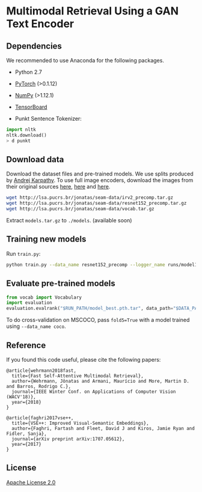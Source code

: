 # Multimodal Retrieval Using a GAN Text Encoder

## Dependencies
We recommended to use Anaconda for the following packages.

* Python 2.7
* [PyTorch](http://pytorch.org/) (>0.1.12)
* [NumPy](http://www.numpy.org/) (>1.12.1)
* [TensorBoard](https://github.com/TeamHG-Memex/tensorboard_logger)

* Punkt Sentence Tokenizer:
```python
import nltk
nltk.download()
> d punkt
```

## Download data

Download the dataset files and pre-trained models. We use splits produced by [Andrej Karpathy](http://cs.stanford.edu/people/karpathy/deepimagesent/). To use full image encoders, download the images from their original sources [here](http://nlp.cs.illinois.edu/HockenmaierGroup/Framing_Image_Description/KCCA.html), [here](http://shannon.cs.illinois.edu/DenotationGraph/) and [here](http://mscoco.org/).

```bash
wget http://lsa.pucrs.br/jonatas/seam-data/irv2_precomp.tar.gz
wget http://lsa.pucrs.br/jonatas/seam-data/resnet152_precomp.tar.gz
wget http://lsa.pucrs.br/jonatas/seam-data/vocab.tar.gz
```

Extract `models.tar.gz` to `./models`. (available soon)


## Training new models
Run `train.py`:

```bash
python train.py --data_name resnet152_precomp --logger_name runs/model1 --text_encoder gru --max_violation --gan_coeff 0.5 --resume /models/txt_enc.tar --resume2 models/txt_enc_epoch_600.pth
```

## Evaluate pre-trained models

```python
from vocab import Vocabulary
import evaluation
evaluation.evalrank("$RUN_PATH/model_best.pth.tar", data_path="$DATA_PATH", split="test")'
```

To do cross-validation on MSCOCO, pass `fold5=True` with a model trained using 
`--data_name coco`.


## Reference

If you found this code useful, please cite the following papers:

    @article{wehrmann2018fast,
      title={Fast Self-Attentive Multimodal Retrieval},
      author={Wehrmann, Jônatas and Armani, Maurício and More, Martin D. and Barros, Rodrigo C.},
      journal={IEEE Winter Conf. on Applications of Computer Vision (WACV'18)},
      year={2018}
    }
    
    @article{faghri2017vse++,
      title={VSE++: Improved Visual-Semantic Embeddings},
      author={Faghri, Fartash and Fleet, David J and Kiros, Jamie Ryan and Fidler, Sanja},
      journal={arXiv preprint arXiv:1707.05612},
      year={2017}
    }

## License

[Apache License 2.0](http://www.apache.org/licenses/LICENSE-2.0)